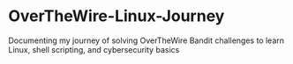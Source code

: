 # OverTheWire-Linux-Journey
Documenting my journey of solving OverTheWire Bandit challenges to learn Linux, shell scripting, and cybersecurity basics
